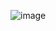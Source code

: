 ![image](https://github.com/DanteDeFlorencia77/MC/assets/4090490/3289545e-649c-4040-ba60-dffe51c2a4dc)

